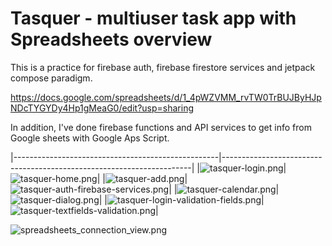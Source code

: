 # Tasquer - multiuser task app with Spreadsheets overview

This is a practice for firebase auth, firebase firestore services and jetpack compose paradigm.

https://docs.google.com/spreadsheets/d/1_4pWZVMM_rvTW0TrBUJByHJpNDcTYGYDy4Hp1gMeaG0/edit?usp=sharing

In addition, I've done firebase functions and API services to get info from Google sheets with Google Aps Script.


|---------------------------------------------------|----------------------------------------------------------------------|
|![tasquer-login.png](screenshots/tasquer-login.png)|![tasquer-home.png](screenshots/tasquer-home.png)|
|![tasquer-add.png](screenshots/tasquer-add.png)|![tasquer-auth-firebase-services.png](screenshots/tasquer-auth-firebase-services.png)|
|![tasquer-calendar.png](screenshots/tasquer-calendar.png)|![tasquer-dialog.png](screenshots/tasquer-dialog.png)|
|![tasquer-login-validation-fields.png](screenshots/tasquer-login-validation-fields.png)|![tasquer-textfields-validation.png](screenshots/tasquer-textfields-validation.png)|

![spreadsheets_connection_view.png](screenshots/spreadsheets_connection_view.png)
